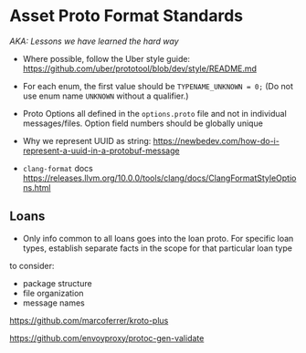 # Asset Proto Format Standards

_AKA: Lessons we have learned the hard way_

- Where possible, follow the Uber style guide: https://github.com/uber/prototool/blob/dev/style/README.md

- For each enum, the first value should be `TYPENAME_UNKNOWN = 0;` (Do not use enum name `UNKNOWN` without a qualifier.)

- Proto Options all defined in the `options.proto` file and not in individual messages/files. Option field numbers
should be globally unique

- Why we represent UUID as string: https://newbedev.com/how-do-i-represent-a-uuid-in-a-protobuf-message

- `clang-format` docs https://releases.llvm.org/10.0.0/tools/clang/docs/ClangFormatStyleOptions.html

## Loans

- Only info common to all loans goes into the loan proto. For specific loan types, establish separate facts in the scope 
for that particular loan type





to consider:

- package structure
- file organization
- message names

https://github.com/marcoferrer/kroto-plus

https://github.com/envoyproxy/protoc-gen-validate

